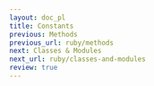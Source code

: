 ```yaml
---
layout: doc_pl
title: Constants
previous: Methods
previous_url: ruby/methods
next: Classes & Modules
next_url: ruby/classes-and-modules
review: true
---
```

